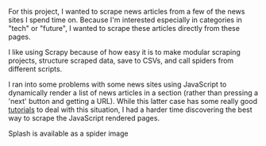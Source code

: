 For this project, I wanted to scrape news articles from a few of the news sites I spend time on. Because I'm interested especially in categories in "tech" or "future", I wanted to scrape these articles directly from these pages. 

I like using Scrapy because of how easy it is to make modular scraping projects, structure scraped data, save to CSVs, and call spiders from different scripts. 

I ran into some problems with some news sites using JavaScript to dynamically render a list of news articles in a section (rather than pressing a 'next' button and getting a URL). While this latter case has some really good [tutorials](https://towardsdatascience.com/using-scrapy-to-build-your-own-dataset-64ea2d7d4673) to deal with this situation, I had a harder time discovering the best way to scrape the JavaScript rendered pages. 

Splash is available as a spider image 